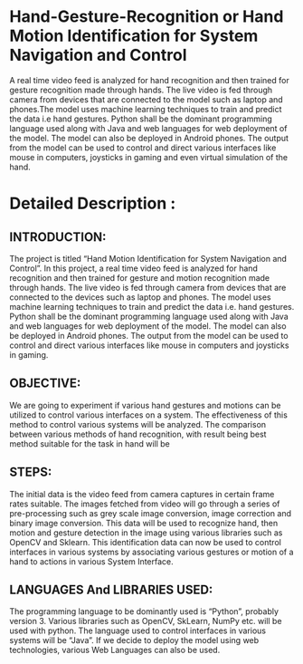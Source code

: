 # Hand-Gesture-Recognition or Hand Motion Identification for System Navigation and Control

A real time video feed is analyzed for hand recognition and then trained for gesture recognition made through hands. The live video is fed through camera from devices that are connected to the model such as laptop and phones.The model uses machine learning techniques to train and predict the data i.e hand gestures. Python shall be the dominant programming language used along with Java and web languages for web deployment of the model. The model can also be deployed in Android phones. The output from the model can be used to control and direct various interfaces like mouse in computers, joysticks in gaming and even virtual simulation of the hand.
# Detailed Description :
## INTRODUCTION: 
The project is titled “Hand Motion Identification for System Navigation and Control”. In this project, a real time video feed is analyzed for hand recognition and then trained for gesture and motion recognition made through hands. The live video is fed through camera from devices that are connected to the devices such as laptop and phones. The model uses machine learning techniques to train and predict the data i.e. hand gestures. Python shall be the dominant programming language used along with Java and web languages for web deployment of the model. The model can also be deployed in Android phones. The output from the model can be used to control and direct various interfaces like mouse in computers and joysticks in gaming.

## OBJECTIVE: 
We are going to experiment if various hand gestures and motions can be utilized to control various interfaces on a system. The effectiveness of this method to control various systems will be analyzed. The comparison between various methods of hand recognition, with result being best method suitable for the task in hand will be

## STEPS: 
The initial data is the video feed from camera captures in certain frame rates suitable. The images fetched from video will go through a series of pre-processing such as grey scale image conversion, image correction and binary image conversion. This data will be used to recognize hand, then motion and gesture detection in the image using various libraries such as OpenCV and Sklearn. This identification data can now be used to control interfaces in various systems by associating various gestures or motion of a hand to actions in various System Interface.

## LANGUAGES And LIBRARIES USED: 
The programming language to be dominantly used is “Python”, probably version 3. Various libraries such as OpenCV, SkLearn, NumPy etc. will be used with python. The language used to control interfaces in various systems will be “Java”. If we decide to deploy the model using web technologies, various Web Languages can also be used.
